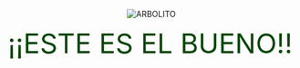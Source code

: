 <p align="center">
  <img src="https://www.pngfind.com/pngs/m/64-641351_preview-tree-isometric-view-png-transparent-png.png" alt="ARBOLITO"/>
</p>

  <font size="7" color="#0a4707">¡¡ESTE ES EL BUENO!!</font>
